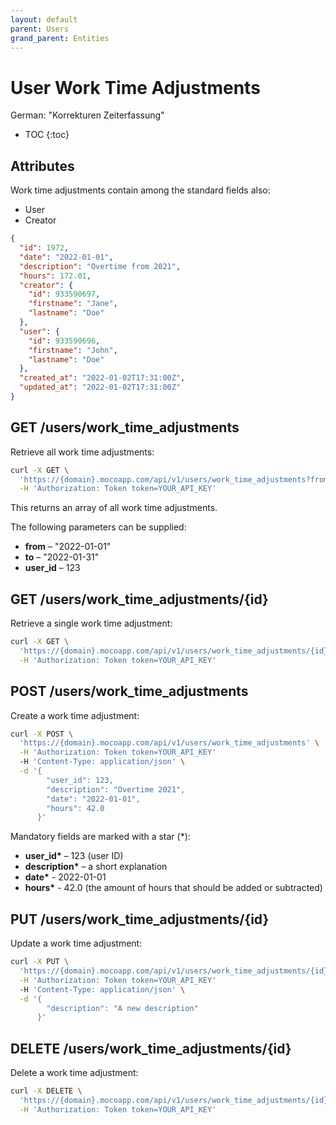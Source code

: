 ```yaml
---
layout: default
parent: Users
grand_parent: Entities
---
```


# User Work Time Adjustments

German: "Korrekturen Zeiterfassung"

- TOC
{:toc}

## Attributes

Work time adjustments contain among the standard fields also:

- User
- Creator

```json
{
  "id": 1972,
  "date": "2022-01-01",
  "description": "Overtime from 2021",
  "hours": 172.01,
  "creator": {
    "id": 933590697,
    "firstname": "Jane",
    "lastname": "Doe"
  },
  "user": {
    "id": 933590696,
    "firstname": "John",
    "lastname": "Doe"
  },
  "created_at": "2022-01-02T17:31:00Z",
  "updated_at": "2022-01-02T17:31:00Z"
}
```

## GET /users/work_time_adjustments

Retrieve all work time adjustments:

```bash
curl -X GET \
  'https://{domain}.mocoapp.com/api/v1/users/work_time_adjustments?from=2018-06-01&to=2018-06-30&user_id=933590696' \
  -H 'Authorization: Token token=YOUR_API_KEY'
```

This returns an array of all work time adjustments.

The following parameters can be supplied:

- **from** – "2022-01-01"
- **to** – "2022-01-31"
- **user_id** – 123

## GET /users/work_time_adjustments/{id}

Retrieve a single work time adjustment:

```bash
curl -X GET \
  'https://{domain}.mocoapp.com/api/v1/users/work_time_adjustments/{id}' \
  -H 'Authorization: Token token=YOUR_API_KEY'
```

## POST /users/work_time_adjustments

Create a work time adjustment:

```bash
curl -X POST \
  'https://{domain}.mocoapp.com/api/v1/users/work_time_adjustments' \
  -H 'Authorization: Token token=YOUR_API_KEY'
  -H 'Content-Type: application/json' \
  -d '{
        "user_id": 123,
        "description": "Overtime 2021",
        "date": "2022-01-01",
        "hours": 42.0
      }'
```

Mandatory fields are marked with a star (\*):

- **user_id\*** – 123 (user ID)
- **description\*** – a short explanation
- **date\*** - 2022-01-01
- **hours\*** - 42.0 (the amount of hours that should be added or subtracted)

## PUT /users/work_time_adjustments/{id}

Update a work time adjustment:

```bash
curl -X PUT \
  'https://{domain}.mocoapp.com/api/v1/users/work_time_adjustments/{id}' \
  -H 'Authorization: Token token=YOUR_API_KEY'
  -H 'Content-Type: application/json' \
  -d '{
        "description": "A new description"
      }'
```

## DELETE /users/work_time_adjustments/{id}

Delete a work time adjustment:

```bash
curl -X DELETE \
  'https://{domain}.mocoapp.com/api/v1/users/work_time_adjustments/{id}' \
  -H 'Authorization: Token token=YOUR_API_KEY'
```